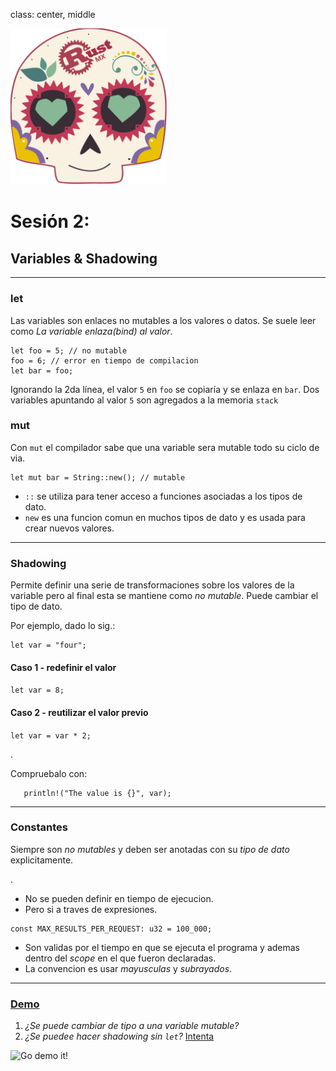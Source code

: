class: center, middle

<img src="../assets/images/rustmx-logo.svg" alt="RustMX" width="250rem" height="auto">

# Sesión 2: 

## Variables & Shadowing
---
### let
Las variables son enlaces no mutables a los valores o datos. Se suele leer como _La variable enlaza(bind) al valor_.
```
let foo = 5; // no mutable
foo = 6; // error en tiempo de compilacion
let bar = foo;
```
Ignorando la 2da línea, el valor `5` en `foo` se copiaría y se enlaza en `bar`.  Dos variables apuntando al valor `5` son agregados a la memoria `stack`

### mut
Con `mut` el compilador sabe que una variable sera mutable todo su ciclo de via.
```
let mut bar = String::new(); // mutable
```

- `::` se utiliza para tener acceso a funciones asociadas a los tipos de dato.
- `new` es una funcion comun en muchos tipos de dato y es usada para crear nuevos valores.

---
### Shadowing
Permite definir una serie de transformaciones sobre los valores de la variable pero al final esta se mantiene como _no mutable_.  Puede cambiar el tipo de dato.

Por ejemplo, dado lo sig.:
```
let var = "four";
```

#### Caso 1 - redefinir el valor
`let var = 8;`

#### Caso 2 - reutilizar el valor previo
`let var = var * 2;`

.

Compruebalo con:
```
   println!("The value is {}", var);
```

---
### Constantes
Siempre son _no mutables_ y deben ser anotadas con su _tipo de dato_ explicitamente.

.

- No se pueden definir en tiempo de ejecucion.
- Pero si a traves de expresiones.

```
const MAX_RESULTS_PER_REQUEST: u32 = 100_000;
```

- Son validas por el tiempo en que se ejecuta el programa y ademas dentro del _scope_ en el que fueron declaradas.
- La convencion es usar _mayusculas_ y _subrayados_.

---

### [Demo](https://play.rust-lang.org/)
 
 1. _¿Se puede cambiar de tipo a una variable mutable?_
 2. _¿Se puedee hacer shadowing sin `let`?_ [Intenta](https://repl.it/@wdonet/shadowing-mut)
 
 ![Go demo it!](https://linpack-for-tableau.com/uploads/actualites/livedemo-1.png "Demo")
